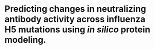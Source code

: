 # Predicting changes in neutralizing antibody activity across influenza H5 mutations using _in silico_ protein modeling.

